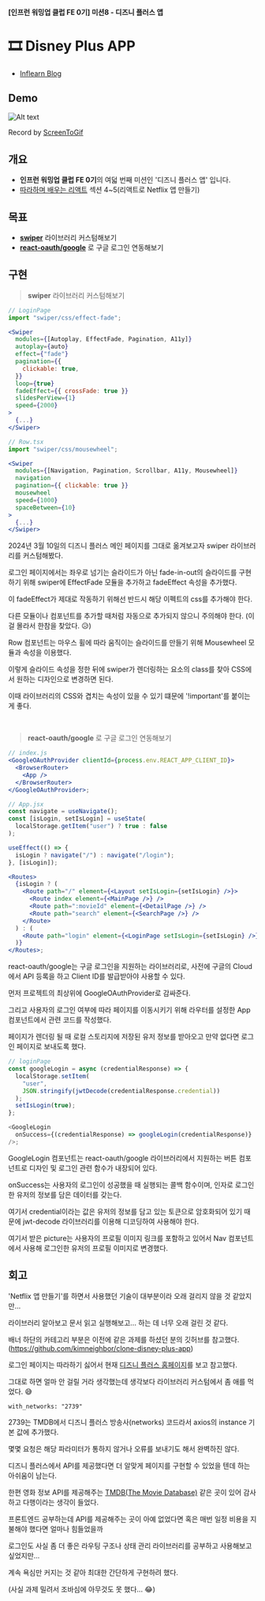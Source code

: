 #### [인프런 워밍업 클럽 FE 0기] 미션8 - 디즈니 플러스 앱

# 🎞 Disney Plus APP

- [Inflearn Blog](https://www.inflearn.com/blogs/7168)

## Demo

![Alt text](/9-disney-plus-app/disney-plus-app.gif)

Record by [ScreenToGif](https://www.screentogif.com/)

## 개요

- **인프런 워밍업 클럽 FE 0기**의 여덟 번째 미션인 '디즈니 플러스 앱' 입니다.
- [따라하며 배우는 리액트](https://www.inflearn.com/course/따라하는-리액트) 섹션 4~5(리액트로 Netflix 앱 만들기)

## 목표

- **[swiper](https://swiperjs.com/)** 라이브러리 커스텀해보기
- **[react-oauth/google](https://github.com/MomenSherif/react-oauth)** 로 구글 로그인 연동해보기

## 구현

> **swiper** 라이브러리 커스텀해보기

```jsx
// LoginPage
import "swiper/css/effect-fade";

<Swiper
  modules={[Autoplay, EffectFade, Pagination, A11y]}
  autoplay={auto}
  effect={"fade"}
  pagination={{
    clickable: true,
  }}
  loop={true}
  fadeEffect={{ crossFade: true }}
  slidesPerView={1}
  speed={2000}
>
  {...}
</Swiper>

// Row.tsx
import "swiper/css/mousewheel";

<Swiper
  modules={[Navigation, Pagination, Scrollbar, A11y, Mousewheel]}
  navigation
  pagination={{ clickable: true }}
  mousewheel
  speed={1000}
  spaceBetween={10}
>
  {...}
</Swiper>
```

2024년 3월 10일의 디즈니 플러스 메인 페이지를 그대로 옮겨보고자 swiper 라이브러리를 커스텀해봤다.

로그인 페이지에서는 좌우로 넘기는 슬라이드가 아닌 fade-in-out의 슬라이드를 구현하기 위해 swiper에 EffectFade 모듈을 추가하고 fadeEffect 속성을 추가했다.

이 fadeEffect가 제대로 작동하기 위해선 반드시 해당 이펙트의 css를 추가해야 한다.

다른 모듈이나 컴포넌트를 추가할 때처럼 자동으로 추가되지 않으니 주의해야 한다. (이걸 몰라서 한참을 찾았다. 😥)

Row 컴포넌트는 마우스 휠에 따라 움직이는 슬라이드를 만들기 위해 Mousewheel 모듈과 속성을 이용했다.

이렇게 슬라이드 속성을 정한 뒤에 swiper가 렌더링하는 요소의 class를 찾아 CSS에서 원하는 디자인으로 변경하면 된다.

이때 라이브러리의 CSS와 겹치는 속성이 있을 수 있기 떄문에 '!important'를 붙이는 게 좋다.

<br />

> **react-oauth/google** 로 구글 로그인 연동해보기

```jsx
// index.js
<GoogleOAuthProvider clientId={process.env.REACT_APP_CLIENT_ID}>
  <BrowserRouter>
    <App />
  </BrowserRouter>
</GoogleOAuthProvider>;

// App.jsx
const navigate = useNavigate();
const [isLogin, setIsLogin] = useState(
  localStorage.getItem("user") ? true : false
);

useEffect(() => {
  isLogin ? navigate("/") : navigate("/login");
}, [isLogin]);

<Routes>
  {isLogin ? (
    <Route path="/" element={<Layout setIsLogin={setIsLogin} />}>
      <Route index element={<MainPage />} />
      <Route path=":movieId" element={<DetailPage />} />
      <Route path="search" element={<SearchPage />} />
    </Route>
  ) : (
    <Route path="login" element={<LoginPage setIsLogin={setIsLogin} />} />
  )}
</Routes>;
```

react-oauth/google는 구글 로그인을 지원하는 라이브러리로, 사전에 구글의 Cloud에서 API 등록을 하고 Client ID를 발급받아야 사용할 수 있다.

먼저 프로젝트의 최상위에 GoogleOAuthProvider로 감싸준다.

그리고 사용자의 로그인 여부에 따라 페이지를 이동시키기 위해 라우터를 설정한 App 컴포넌트에서 관련 코드를 작성했다.

페이지가 렌더링 될 때 로컬 스토리지에 저장된 유저 정보를 받아오고 만약 없다면 로그인 페이지로 보내도록 했다.

```js
// loginPage
const googleLogin = async (credentialResponse) => {
  localStorage.setItem(
    "user",
    JSON.stringify(jwtDecode(credentialResponse.credential))
  );
  setIsLogin(true);
};

<GoogleLogin
  onSuccess={(credentialResponse) => googleLogin(credentialResponse)}
/>;
```

GoogleLogin 컴포넌트는 react-oauth/google 라이브러리에서 지원하는 버튼 컴포넌트로 디자인 및 로그인 관련 함수가 내장되어 있다.

onSuccess는 사용자의 로그인이 성공했을 때 실행되는 콜백 함수이며, 인자로 로그인한 유저의 정보를 담은 데이터를 갖는다.

여기서 credential이라는 값은 유저의 정보를 담고 있는 토큰으로 암호화되어 있기 때문에 jwt-decode 라이브러리를 이용해 디코딩하여 사용해야 한다.

여기서 받은 picture는 사용자의 프로필 이미지 링크를 포함하고 있어서 Nav 컴포넌트에서 사용해 로그인한 유저의 프로필 이미지로 변경했다.

## 회고

'Netflix 앱 만들기'를 하면서 사용했던 기술이 대부분이라 오래 걸리지 않을 것 같았지만...

라이브러리 알아보고 문서 읽고 실행해보고... 하는 데 너무 오래 걸린 것 같다.

배너 하단의 카테고리 부분은 이전에 같은 과제를 하셨던 분의 깃허브를 참고했다. (https://github.com/kimneighbor/clone-disney-plus-app)

로그인 페이지는 따라하기 싫어서 현재 [디즈니 플러스 홈페이지](https://www.disneyplus.com/ko-kr)를 보고 참고했다.

그대로 하면 얼마 안 걸릴 거라 생각했는데 생각보다 라이브러리 커스텀에서 좀 애를 먹었다. 😅

```
with_networks: "2739"
```

2739는 TMDB에서 디즈니 플러스 방송사(networks) 코드라서 axios의 instance 기본 값에 추가했다.

몇몇 요청은 해당 파라미터가 통하지 않거나 오류를 보내기도 해서 완벽하진 않다.

디즈니 플러스에서 API를 제공했다면 더 알맞게 페이지를 구현할 수 있었을 텐데 하는 아쉬움이 남는다.

한편 영화 정보 API를 제공해주는 [TMDB(The Movie Database)](https://www.themoviedb.org/) 같은 곳이 있어 감사하고 다행이라는 생각이 들었다.

프론트엔드 공부하는데 API를 제공해주는 곳이 아예 없었다면 혹은 매번 일정 비용을 지불해야 했다면 얼마나 힘들었을까

로그인도 사실 좀 더 좋은 라우팅 구조나 상태 관리 라이브러리를 공부하고 사용해보고 싶었지만...

계속 욕심만 커지는 것 같아 최대한 간단하게 구현하려 했다.

(사실 과제 밀려서 조바심에 아무것도 못 했다... 😂)
